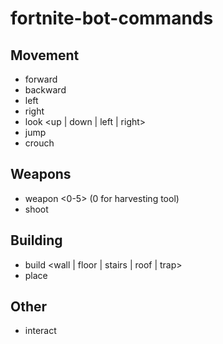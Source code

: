 # fortnite-bot-commands

## Movement
- forward
- backward
- left
- right
- look <up | down | left | right>
- jump
- crouch

## Weapons
- weapon <0-5> (0 for harvesting tool)
- shoot

## Building
- build <wall | floor | stairs | roof | trap>
- place

## Other
- interact
